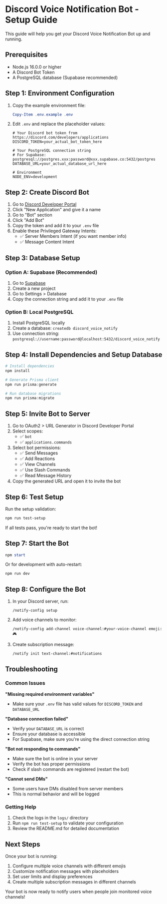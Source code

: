 # Discord Voice Notification Bot - Setup Guide

This guide will help you get your Discord Voice Notification Bot up and running.

## Prerequisites

- Node.js 16.0.0 or higher
- A Discord Bot Token
- A PostgreSQL database (Supabase recommended)

## Step 1: Environment Configuration

1. Copy the example environment file:
   ```powershell
   Copy-Item .env.example .env
   ```

2. Edit `.env` and replace the placeholder values:
   ```env
   # Your Discord bot token from https://discord.com/developers/applications
   DISCORD_TOKEN=your_actual_bot_token_here
   
   # Your PostgreSQL connection string
   # For Supabase: postgresql://postgres.xxx:password@xxx.supabase.co:5432/postgres
   DATABASE_URL=your_actual_database_url_here
   
   # Environment
   NODE_ENV=development
   ```

## Step 2: Create Discord Bot

1. Go to [Discord Developer Portal](https://discord.com/developers/applications)
2. Click "New Application" and give it a name
3. Go to "Bot" section
4. Click "Add Bot"
5. Copy the token and add it to your `.env` file
6. Enable these Privileged Gateway Intents:
   - ✅ Server Members Intent (if you want member info)
   - ✅ Message Content Intent

## Step 3: Database Setup

### Option A: Supabase (Recommended)

1. Go to [Supabase](https://supabase.com)
2. Create a new project
3. Go to Settings > Database
4. Copy the connection string and add it to your `.env` file

### Option B: Local PostgreSQL

1. Install PostgreSQL locally
2. Create a database: `createdb discord_voice_notify`
3. Use connection string: `postgresql://username:password@localhost:5432/discord_voice_notify`

## Step 4: Install Dependencies and Setup Database

```powershell
# Install dependencies
npm install

# Generate Prisma client
npm run prisma:generate

# Run database migrations
npm run prisma:migrate
```

## Step 5: Invite Bot to Server

1. Go to OAuth2 > URL Generator in Discord Developer Portal
2. Select scopes:
   - ✅ `bot`
   - ✅ `applications.commands`
3. Select bot permissions:
   - ✅ Send Messages
   - ✅ Add Reactions
   - ✅ View Channels
   - ✅ Use Slash Commands
   - ✅ Read Message History
4. Copy the generated URL and open it to invite the bot

## Step 6: Test Setup

Run the setup validation:
```powershell
npm run test-setup
```

If all tests pass, you're ready to start the bot!

## Step 7: Start the Bot

```powershell
npm start
```

Or for development with auto-restart:
```powershell
npm run dev
```

## Step 8: Configure the Bot

1. In your Discord server, run:
   ```
   /notify-config setup
   ```

2. Add voice channels to monitor:
   ```
   /notify-config add-channel voice-channel:#your-voice-channel emoji:🎮
   ```

3. Create subscription message:
   ```
   /notify init text-channel:#notifications
   ```

## Troubleshooting

### Common Issues

**"Missing required environment variables"**
- Make sure your `.env` file has valid values for `DISCORD_TOKEN` and `DATABASE_URL`

**"Database connection failed"**
- Verify your `DATABASE_URL` is correct
- Ensure your database is accessible
- For Supabase, make sure you're using the direct connection string

**"Bot not responding to commands"**
- Make sure the bot is online in your server
- Verify the bot has proper permissions
- Check if slash commands are registered (restart the bot)

**"Cannot send DMs"**
- Some users have DMs disabled from server members
- This is normal behavior and will be logged

### Getting Help

1. Check the logs in the `logs/` directory
2. Run `npm run test-setup` to validate your configuration
3. Review the README.md for detailed documentation

## Next Steps

Once your bot is running:

1. Configure multiple voice channels with different emojis
2. Customize notification messages with placeholders
3. Set user limits and display preferences
4. Create multiple subscription messages in different channels

Your bot is now ready to notify users when people join monitored voice channels!
